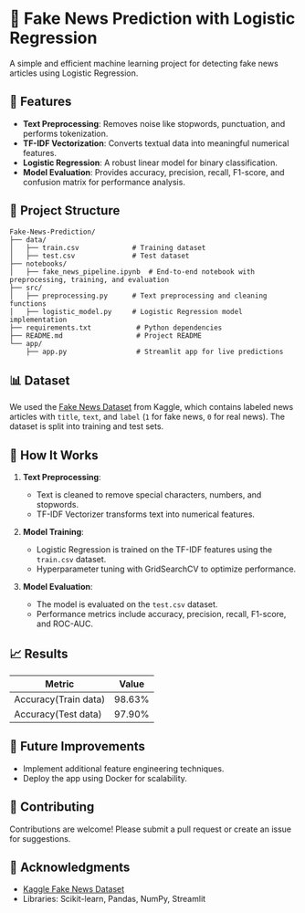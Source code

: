 # 📰 Fake News Prediction with Logistic Regression  

A simple and efficient machine learning project for detecting fake news articles using Logistic Regression. 

## 🚀 Features  

- **Text Preprocessing**: Removes noise like stopwords, punctuation, and performs tokenization.  
- **TF-IDF Vectorization**: Converts textual data into meaningful numerical features.  
- **Logistic Regression**: A robust linear model for binary classification.  
- **Model Evaluation**: Provides accuracy, precision, recall, F1-score, and confusion matrix for performance analysis.  

## 📂 Project Structure  

```
Fake-News-Prediction/
├── data/
│   ├── train.csv             # Training dataset
│   ├── test.csv              # Test dataset
├── notebooks/
│   ├── fake_news_pipeline.ipynb  # End-to-end notebook with preprocessing, training, and evaluation
├── src/
│   ├── preprocessing.py      # Text preprocessing and cleaning functions
│   ├── logistic_model.py     # Logistic Regression model implementation
├── requirements.txt           # Python dependencies
├── README.md                  # Project README
└── app/
    ├── app.py                 # Streamlit app for live predictions
```  

## 📊 Dataset  

We used the [Fake News Dataset](https://www.kaggle.com/c/fake-news) from Kaggle, which contains labeled news articles with `title`, `text`, and `label` (`1` for fake news, `0` for real news). The dataset is split into training and test sets.  

## 🧠 How It Works  

1. **Text Preprocessing**:  
   - Text is cleaned to remove special characters, numbers, and stopwords.  
   - TF-IDF Vectorizer transforms text into numerical features.  

2. **Model Training**:  
   - Logistic Regression is trained on the TF-IDF features using the `train.csv` dataset.  
   - Hyperparameter tuning with GridSearchCV to optimize performance.  

3. **Model Evaluation**:  
   - The model is evaluated on the `test.csv` dataset.  
   - Performance metrics include accuracy, precision, recall, F1-score, and ROC-AUC.  

## 📈 Results  

| Metric               | Value   |  
|----------------------|---------|  
| Accuracy(Train data) | 98.63%  |  
| Accuracy(Test  data) | 97.90%  |

## 🔧 Future Improvements  


- Implement additional feature engineering techniques.  
- Deploy the app using Docker for scalability.  

## 🤝 Contributing  

Contributions are welcome! Please submit a pull request or create an issue for suggestions.  

## 🙌 Acknowledgments  

- [Kaggle Fake News Dataset](https://www.kaggle.com/c/fake-news)  
- Libraries: Scikit-learn, Pandas, NumPy, Streamlit  


